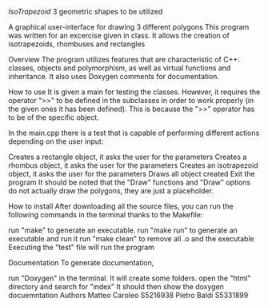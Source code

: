 *IsoTrapezoid*
3 geometric shapes to be utilized

A graphical user-interface for drawing 3 different polygons
This program was written for an excercise given in class. It allows the creation of isotrapezoids, rhombuses and rectangles

Overview
The program utilizes features that are characteristic of C++: classes, objects and polymorphism, as well as virtual functions and inheritance. It also uses Doxygen comments for documentation.

How to use
It is given a main for testing the classes. However, it requires the operator ">>" to be defined in the subclasses in order to work properly (in the given ones it has been defined). This is because the ">>" operator has to be of the specific object.

In the main.cpp there is a test that is capable of performing different actions depending on the user input:

Creates a rectangle object, it asks the user for the parameters
Creates a rhombus object, it asks the user for the parameters
Creates an isotrapezoid object, it asks the user for the parameters
Draws all object created
Exit the program
It should be noted that the "Draw" functions and "Draw" options do not actually draw the polygons, they are just a placeholder.

How to install
After downloading all the source files, you can run the following commands in the terminal thanks to the Makefile:

run "make" to generate an executable.
run "make run" to generate an executable and run it
run "make clean" to remove all .o and the executable
Executing the "test" file will run the program

Documentation
To generate documentation,

run "Doxygen" in the terminal. It will create some folders.
open the "html" directory and search for "index" It should then show the doxygen docuemntation
Authors
Matteo Caroleo S5216938 Pietro Baldi S5331899
